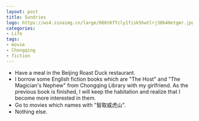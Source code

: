 ```yaml
---
layout: post
title: Sundries 
logo: https://ws4.sinaimg.cn/large/006tKfTcly1fisk5hwtlrj30b40etgmr.jpg
categories:
- Life
tags:
- movie
- Chongqing
- fiction
---
```


- Have a meal in the Beijing Roast Duck restaurant.
- I borrow some English fiction books which are "The Host" and "The Magician's Nephew" from Chongqing Library with my girlfriend. As the previous book is finished, I will keep the habitation and realize that I become more interested in them.  
- Go to movies which names with "智取威虎山".  
- Nothing else.  
